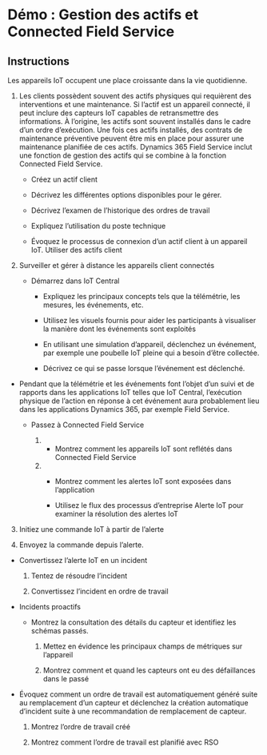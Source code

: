 ﻿---
demo:
    title: 'Démo : Gestion des actifs et Connected Field Service'
    module: 'Module 4 : Découvrir les principes fondamentaux de Dynamics 365 Customer Service'
---

# Démo : Gestion des actifs et Connected Field Service

## Instructions

Les appareils IoT occupent une place croissante dans la vie quotidienne. 

1. Les clients possèdent souvent des actifs physiques qui requièrent des interventions et une maintenance.  Si l’actif est un appareil connecté, il peut inclure des capteurs IoT capables de retransmettre des informations.  À l’origine, les actifs sont souvent installés dans le cadre d’un ordre d’exécution.  Une fois ces actifs installés, des contrats de maintenance préventive peuvent être mis en place pour assurer une maintenance planifiée de ces actifs.  Dynamics 365 Field Service inclut une fonction de gestion des actifs qui se combine à la fonction Connected Field Service.    

	- Créez un actif client

	- Décrivez les différentes options disponibles pour le gérer. 

	- Décrivez l’examen de l’historique des ordres de travail

	- Expliquez l’utilisation du poste technique 

	- Évoquez le processus de connexion d’un actif client à un appareil IoT. Utiliser des actifs client

 

2. Surveiller et gérer à distance les appareils client connectés

	- Démarrez dans IoT Central

		- Expliquez les principaux concepts tels que la télémétrie, les mesures, les événements, etc. 

		- Utilisez les visuels fournis pour aider les participants à visualiser la manière dont les événements sont exploités 

		- En utilisant une simulation d’appareil, déclenchez un événement, par exemple une poubelle IoT pleine qui a besoin d’être collectée. 

		- Décrivez ce qui se passe lorsque l’événement est déclenché. 

- Pendant que la télémétrie et les événements font l’objet d’un suivi et de rapports dans les applications IoT telles que IoT Central, l’exécution physique de l’action en réponse à cet événement aura probablement lieu dans les applications Dynamics 365, par exemple Field Service. 

	- Passez à Connected Field Service

		1. - Montrez comment les appareils IoT sont reflétés dans Connected Field Service

		2. - Montrez comment les alertes IoT sont exposées dans l’application

			- Utilisez le flux des processus d’entreprise Alerte IoT pour examiner la résolution des alertes IoT

3. Initiez une commande IoT à partir de l’alerte

4. Envoyez la commande depuis l’alerte. 

- Convertissez l’alerte IoT en un incident

	1. Tentez de résoudre l’incident

	2. Convertissez l’incident en ordre de travail

- Incidents proactifs

	- Montrez la consultation des détails du capteur et identifiez les schémas passés. 

		1. Mettez en évidence les principaux champs de métriques sur l’appareil

		2. Montrez comment et quand les capteurs ont eu des défaillances dans le passé 

- Évoquez comment un ordre de travail est automatiquement généré suite au remplacement d’un capteur et déclenchez la création automatique d’incident suite à une recommandation de remplacement de capteur. 

	1. Montrez l’ordre de travail créé 

	2. Montrez comment l’ordre de travail est planifié avec RSO
